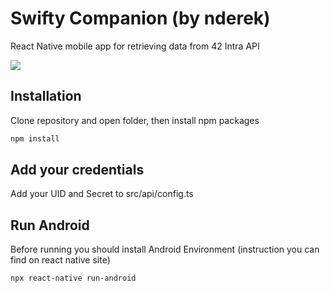 # Swifty Companion (by nderek)

React Native mobile app for retrieving data from 42 Intra API

![](https://github.com/noreederek/swifty-companion/blob/main/demo.gif)

## Installation

Clone repository and open folder, then install npm packages

```bash
npm install
```

## Add your credentials

Add your UID and Secret to src/api/config.ts

## Run Android

Before running you should install Android Environment (instruction you can find on react native site)

```bash
npx react-native run-android
```
